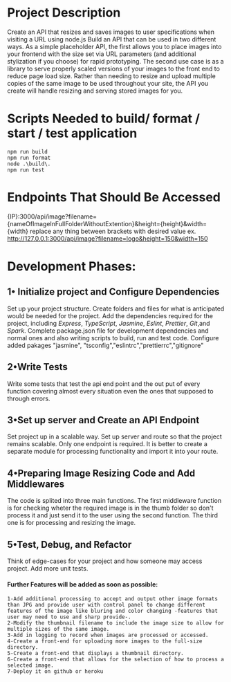 # Project Description
Create an API that resizes and saves images to user specifications when visiting a URL using node.js
Build an API that can be used in two different ways. 
As a simple placeholder API, the first allows you to place images into your frontend with the size set via URL parameters (and additional stylization if you choose) 
for rapid prototyping. 
The second use case is as a library to serve properly scaled versions of your images to the front end to reduce page load size. 
Rather than needing to resize and upload multiple copies of the same image to be used throughout your site, the API you create will handle resizing 
and serving stored images for you.

# Scripts Needed to build/ format / start / test application
	npm run build
	npm run format
	node .\build\.
	npm run test
	
# Endpoints That Should Be Accessed
{IP}:3000/api/image?filename={nameOfImageInFullFolderWithoutExtention}&height={height}&width={width}
replace any thing between brackets with desired value ex. http://127.0.0.1:3000/api/image?filename=logo&height=150&width=150

# Development Phases:
## 1• Initialize project and Configure Dependencies ##
Set up your project structure. Create folders and files for what is anticipated would be needed for the project.
Add the dependencies required for the project, including *Express*, *TypeScript*, *Jasmine*, *Eslint*, *Prettier*, *Git*,and *Spark*.
Complete package.json file for development dependencies and normal ones and also writing scripts to build, run and test code.
Configure added pakages "jasmine", "tsconfig","eslintrc","prettierrc","gitignore"

## 2•Write Tests ##
Write some tests that test the api end point and the out put of every function covering almost every situation even the ones that supposed to through errors.

## 3•Set up server and Create an API Endpoint ##
Set project up in a scalable way. 
Set up server and route so that the project remains scalable. Only one endpoint is required. It is better to create a separate module for processing functionality and import it into your route.

## 4•Preparing Image Resizing Code and Add Middlewares ##
The code is splited into three main functions. The first middleware function is for checking wheter the required image is in the thumb folder so don't process it and just send it to the user using the second function. The third one is for processing and resizing the image.


## 5•Test, Debug, and Refactor ##
Think of edge-cases for your project and how someone may access project.
Add more unit tests.



#### Further Features will be added as soon as possible:
	1-Add additional processing to accept and output other image formats than JPG and provide user with control panel to change different features of the image like bluring and color changing -features that user may need to use and sharp provide-.
	2-Modify the thumbnail filename to include the image size to allow for multiple sizes of the same image.
	3-Add in logging to record when images are processed or accessed.
	4-Create a front-end for uploading more images to the full-size directory.
	5-Create a front-end that displays a thumbnail directory.
	6-Create a front-end that allows for the selection of how to process a selected image.
	7-Deploy it on github or heroku
